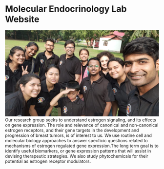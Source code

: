 # Molecular Endocrinology Lab Website
![Research Group](IMG-20191117-WA0015.png)
Our research group seeks to understand estrogen signaling, and its effects on gene expression. The role and relevance of canonical and non-canonical estrogen receptors, and their gene targets in the development and progression of breast tumors, is of interest to us. We use routine cell and molecular biology approaches to answer specficic questions related to mechanisms of estrogen regulated gene expression.The long term goal is to identify useful biomarkers, or gene expression patterns that will assist in devising therapeutic strategies. We also study phytochemicals for their potential as estrogen receptor modulators.     

